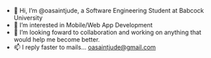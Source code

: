 - 👋 Hi, I’m @oasaintjude, a Software Engineering Student at Babcock University
- 👀 I’m interested in Mobile/Web App Development
- 💞️ I’m looking foward to collaboration and working on anything that would help me become better.
- 📫 I reply faster to mails... oasaintjude@gmail.com 

<!---
oasaintjude/oasaintjude is a ✨ special ✨ repository because its `README.md` (this file) appears on your GitHub profile.
You can click the Preview link to take a look at your changes.
--->
